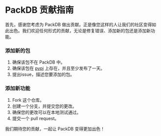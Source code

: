 # PackDB 贡献指南

首先，感谢您考虑为 PackDB 做出贡献。正是像您这样的人让我们的社区变得如此出色。我们欢迎任何形式的贡献，无论是修复错误、添加新的包还是添加新功能。

### 添加新的包
1. 确保该包不在 PackDB 中。
2. 确保该包在 [pypi](https://pypi.org/) 上存在，并且至少发布了一天。
3. 提出issue，描述您要添加的包。

### 添加新功能

1. Fork 这个仓库。
2. 创建一个分支，并提交您的更改。
3. 确保您的更改可以在本地测试通过。
4. 提交一个 pull request。


我们期待您的贡献，一起让 PackDB 变得更加出色！
